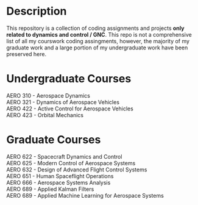 # Description
This repository is a collection of coding assignments and projects **only related to dynamics and control / GNC**. This repo is not a comprehensive list of all my courswork coding assingments, however, the majority of my graduate work and a large portion of my undergraduate work have been preserved here. 

# Undergraduate Courses
AERO 310 - Aerospace Dynamics\
AERO 321 - Dynamics of Aerospace Vehicles\
AERO 422 - Active Control for Aerospace Vehicles\
AERO 423 - Orbital Mechanics

# Graduate Courses
AERO 622 - Spacecraft Dynamics and Control\
AERO 625 - Modern Control of Aerospace Systems\
AERO 632 - Design of Advanced Flight Control Systems\
AERO 651 - Human Spaceflight Operations\
AERO 666 - Aerospace Systems Analysis\
AERO 689 - Applied Kalman Filters\
AERO 689 - Applied Machine Learning for Aerospace Systems

